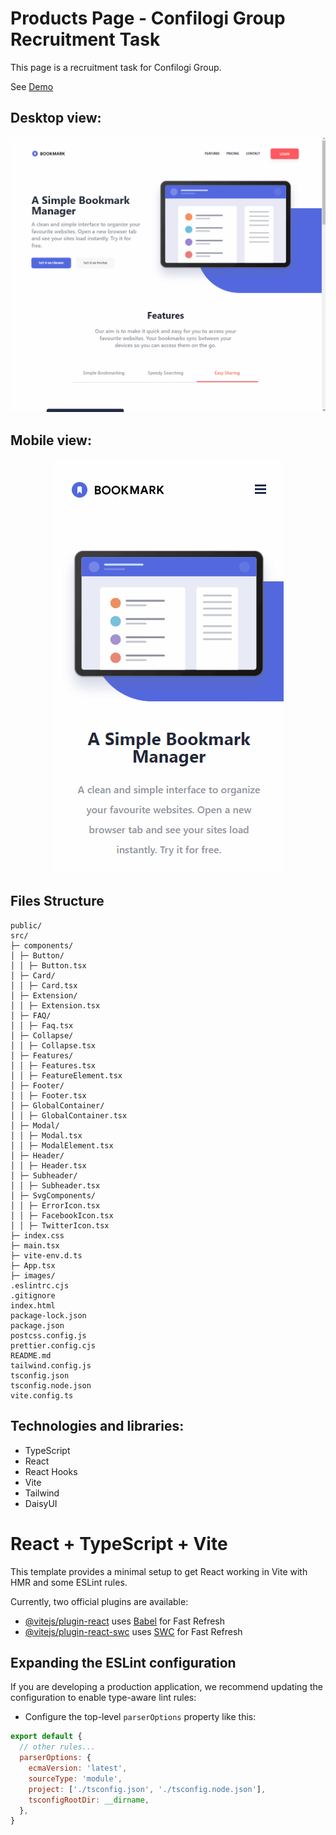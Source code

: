 # Products Page - Confilogi Group Recruitment Task

This page is a recruitment task for Confilogi Group.

See [Demo](https://konradbauer.github.io/Products-Page/)

## Desktop view:

![example](https://github.com/KonradBauer/Products-Page/blob/main/src/images/ReadmeAnimation.gif)

## Mobile view:

<div align="center">
  <img src="https://github.com/KonradBauer/Products-Page/blob/main/src/images/ReadmeAnimationMobile.gif">
</div>

## Files Structure
```
public/
src/
├─ components/
│ ├─ Button/
│ │ ├─ Button.tsx
│ ├─ Card/
│ │ ├─ Card.tsx
│ ├─ Extension/
│ │ ├─ Extension.tsx
│ ├─ FAQ/
│ │ ├─ Faq.tsx
│ ├─ Collapse/
│ │ ├─ Collapse.tsx
│ ├─ Features/
│ │ ├─ Features.tsx
│ │ ├─ FeatureElement.tsx
│ ├─ Footer/
│ │ ├─ Footer.tsx
│ ├─ GlobalContainer/
│ │ ├─ GlobalContainer.tsx
│ ├─ Modal/
│ │ ├─ Modal.tsx
│ │ ├─ ModalElement.tsx
│ ├─ Header/
│ │ ├─ Header.tsx
│ ├─ Subheader/
│ │ ├─ Subheader.tsx
│ ├─ SvgComponents/
│ │ ├─ ErrorIcon.tsx
│ │ ├─ FacebookIcon.tsx
│ │ ├─ TwitterIcon.tsx
├─ index.css
├─ main.tsx
├─ vite-env.d.ts
├─ App.tsx
├─ images/
.eslintrc.cjs
.gitignore
index.html
package-lock.json
package.json
postcss.config.js
prettier.config.cjs
README.md
tailwind.config.js
tsconfig.json
tsconfig.node.json
vite.config.ts
```

## Technologies and libraries:
- TypeScript
- React
- React Hooks
- Vite
- Tailwind
- DaisyUI

# React + TypeScript + Vite

This template provides a minimal setup to get React working in Vite with HMR and some ESLint rules.

Currently, two official plugins are available:

- [@vitejs/plugin-react](https://github.com/vitejs/vite-plugin-react/blob/main/packages/plugin-react/README.md) uses [Babel](https://babeljs.io/) for Fast Refresh
- [@vitejs/plugin-react-swc](https://github.com/vitejs/vite-plugin-react-swc) uses [SWC](https://swc.rs/) for Fast Refresh

## Expanding the ESLint configuration

If you are developing a production application, we recommend updating the configuration to enable type-aware lint rules:

- Configure the top-level `parserOptions` property like this:

```js
export default {
  // other rules...
  parserOptions: {
    ecmaVersion: 'latest',
    sourceType: 'module',
    project: ['./tsconfig.json', './tsconfig.node.json'],
    tsconfigRootDir: __dirname,
  },
}

